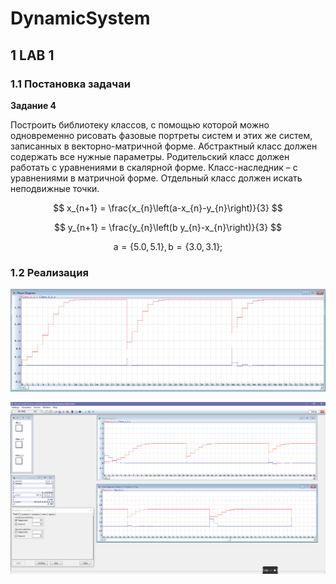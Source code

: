 # DynamicSystem

## 1 LAB 1

### 1.1 Постановка задачаи
**Задание 4**

Построить библиотеку классов, с помощью которой можно одновременно рисовать фазовые портреты систем и этих же систем, записанных в векторно-матричной форме. Абстрактный класс должен содержать все нужные параметры. Родительский класс должен работать с уравнениями в скалярной форме. Класс-наследник – c уравнениями в матричной форме. Отдельный класс должен искать неподвижные точки.

$$
x_{n+1} = \frac{x_{n}\left(a-x_{n}-y_{n}\right)}{3}
$$

$$
y_{n+1} = \frac{y_{n}\left(b y_{n}-x_{n}\right)}{3}
$$

$$
\mathrm{a} = \{5.0,5.1\}, \mathrm{b} = \{3.0,3.1\};
$$


### 1.2 Реализация




![image.png](https://raw.githubusercontent.com/liyijiadou2020/picrepo/master/202402181732412.png)







![image.png](https://raw.githubusercontent.com/liyijiadou2020/picrepo/master/202402181803874.png)
